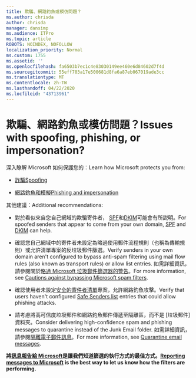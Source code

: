 ```yaml
---
title: 欺騙、網路釣魚或模仿問題？
ms.author: chrisda
author: chrisda
manager: dansimp
ms.audience: ITPro
ms.topic: article
ROBOTS: NOINDEX, NOFOLLOW
localization_priority: Normal
ms.custom: 1755
ms.assetid: ''
ms.openlocfilehash: fa6503b7ec1c4e83030149ee460e6d84602d7f4d
ms.sourcegitcommit: 55eff703a17e500681d8fa6a87eb067019ade3cc
ms.translationtype: MT
ms.contentlocale: zh-TW
ms.lasthandoff: 04/22/2020
ms.locfileid: "43713961"
---
```

# <a name="issues-with-spoofing-phishing-or-impersonation"></a><span data-ttu-id="4921a-102">欺騙、網路釣魚或模仿問題？</span><span class="sxs-lookup"><span data-stu-id="4921a-102">Issues with spoofing, phishing, or impersonation?</span></span>

<span data-ttu-id="4921a-103">深入瞭解 Microsoft 如何保護您的：</span><span class="sxs-lookup"><span data-stu-id="4921a-103">Learn how Microsoft protects you from:</span></span>

- [<span data-ttu-id="4921a-104">詐騙</span><span class="sxs-lookup"><span data-stu-id="4921a-104">Spoofing</span></span>](https://docs.microsoft.com/office365/securitycompliance/anti-spoofing-protection)

- [<span data-ttu-id="4921a-105">網路釣魚和模擬</span><span class="sxs-lookup"><span data-stu-id="4921a-105">Phishing and impersonation</span></span>](https://docs.microsoft.com/office365/securitycompliance/atp-anti-phishing)

<span data-ttu-id="4921a-106">其他建議：</span><span class="sxs-lookup"><span data-stu-id="4921a-106">Additional recommendations:</span></span>

- <span data-ttu-id="4921a-107">對於看似來自您自己網域的欺騙寄件者， [SPF](https://docs.microsoft.com/office365/securitycompliance/set-up-spf-in-office-365-to-help-prevent-spoofing)和[DKIM](https://docs.microsoft.com/office365/securitycompliance/use-dkim-to-validate-outbound-email)可能會有所説明。</span><span class="sxs-lookup"><span data-stu-id="4921a-107">For spoofed senders that appear to come from your own domain, [SPF](https://docs.microsoft.com/office365/securitycompliance/set-up-spf-in-office-365-to-help-prevent-spoofing) and [DKIM](https://docs.microsoft.com/office365/securitycompliance/use-dkim-to-validate-outbound-email) can help.</span></span>

- <span data-ttu-id="4921a-108">確認您自己網域中的寄件者未設定為略過使用郵件流程規則（也稱為傳輸規則）或允許清單專案的反垃圾郵件篩選。</span><span class="sxs-lookup"><span data-stu-id="4921a-108">Verify senders in your own domain aren't configured to bypass anti-spam filtering using mail flow rules (also known as transport rules) or allow list entries.</span></span> <span data-ttu-id="4921a-109">如需詳細資訊，請參閱關於[略過 Microsoft 垃圾郵件篩選器的警告](https://docs.microsoft.com/exchange/troubleshoot/antispam/cautions-against-bypassing-spam-filters)。</span><span class="sxs-lookup"><span data-stu-id="4921a-109">For more information, see [Cautions against bypassing Microsoft spam filters](https://docs.microsoft.com/exchange/troubleshoot/antispam/cautions-against-bypassing-spam-filters).</span></span>

- <span data-ttu-id="4921a-110">確認使用者未設定[安全的寄件者清單](https://support.office.com/article/BE1BAEA0-BEAB-4A30-B968-9004332336CE)專案，允許網路釣魚攻擊。</span><span class="sxs-lookup"><span data-stu-id="4921a-110">Verify that users haven't configured [Safe Senders list](https://support.office.com/article/BE1BAEA0-BEAB-4A30-B968-9004332336CE) entries that could allow phishing attacks.</span></span>

- <span data-ttu-id="4921a-111">請考慮將高可信度垃圾郵件和網路釣魚郵件傳遞至隔離區，而不是 [垃圾郵件] 資料夾。</span><span class="sxs-lookup"><span data-stu-id="4921a-111">Consider delivering high-confidence spam and phishing messages to quarantine instead of the Junk Email folder.</span></span> <span data-ttu-id="4921a-112">如需詳細資訊，請參閱[隔離電子郵件訊息](https://docs.microsoft.com/office365/securitycompliance/quarantine-email-messages)。</span><span class="sxs-lookup"><span data-stu-id="4921a-112">For more information, see [Quarantine email messages](https://docs.microsoft.com/office365/securitycompliance/quarantine-email-messages).</span></span>

<span data-ttu-id="4921a-113">**將[訊息報告給 Microsoft](https://support.office.com/article/b5caa9f1-cdf3-4443-af8c-ff724ea719d2)是讓我們知道篩選的執行方式的最佳方式。**</span><span class="sxs-lookup"><span data-stu-id="4921a-113">**[Reporting messages to Microsoft](https://support.office.com/article/b5caa9f1-cdf3-4443-af8c-ff724ea719d2) is the best way to let us know how the filters are performing.**</span></span>
